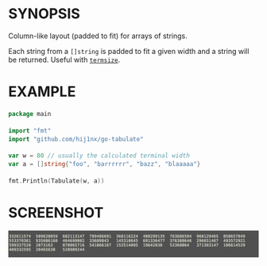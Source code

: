 # SYNOPSIS
Column-like layout (padded to fit) for arrays of strings.

Each string from a `[]string` is padded to fit a given width
and a string will be returned. Useful with [`termsize`][0].

# EXAMPLE
```go
package main

import "fmt"
import "github.com/hij1nx/go-tabulate"

var w = 80 // usually the calculated terminal width
var a = []string{"foo", "barrrrrr", "bazz", "blaaaaa"}

fmt.Println(Tabulate(w, a))
```

# SCREENSHOT
![img](/cols.png)

[0]:https://github.com/hij1nx/go-termsize

